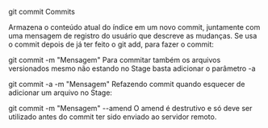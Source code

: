 git commit
Commits

Armazena o conteúdo atual do índice em um novo commit, juntamente com uma mensagem de registro do usuário que descreve as mudanças.
Se usa o commit depois de já ter feito o git add, para fazer o commit:

git commit -m "Mensagem"
Para commitar também os arquivos versionados mesmo não estando no Stage basta adicionar o parâmetro -a

git commit -a -m "Mensagem"
Refazendo commit quando esquecer de adicionar um arquivo no Stage:

git commit -m "Mensagem" --amend
O amend é destrutivo e só deve ser utilizado antes do commit ter sido enviado ao servidor remoto.
